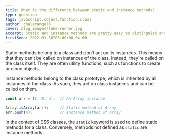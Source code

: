 ```yaml
---
title: What is the difference between static and instance methods?
type: question
tags: javascript,object,function,class
author: chalarangelo
cover: blog_images/lake-runner.jpg
excerpt: Static and instance methods are pretty easy to distinguish and serve different purposes. Learn all about them in this article.
firstSeen: 2022-01-30T05:00:00-04:00
---
```


Static methods belong to a class and don’t act on its instances. This means that they can’t be called on instances of the class. Instead, they're called on the class itself. They are often utility functions, such as functions to create or clone objects.

Instance methods belong to the class prototype, which is inherited by all instances of the class. As such, they act on class instances and can be called on them.

```jsx
const arr = [1, 2, 3];  // An Array instance

Array.isArray(arr);     // Static method of Array
arr.push(4);            // Instance method of Array
```

In the context of ES6 classes, the `static` keyword is used to define static methods for a class. Conversely, methods not defined as `static` are instance methods.
